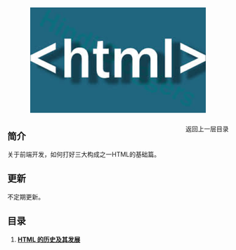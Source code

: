 <h1 align="center">
  <img src="/static/html.jpeg" alt="HTML" width=400">
</h1>


<a href="/README.md"><span style="float: right">返回上一层目录</span></a>

## 简介

关于前端开发，如何打好三大构成之一HTML的基础篇。

## 更新

不定期更新。

## 目录

1. **[HTML 的历史及其发展](/web_basic/HTML/1_history.md)**
